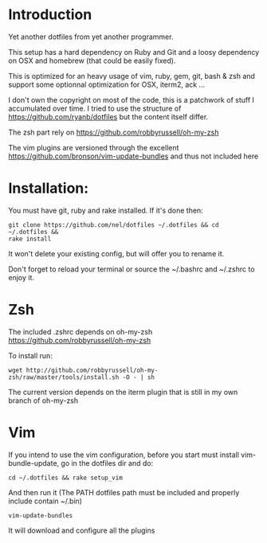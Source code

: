 # Introduction

Yet another dotfiles from yet another programmer.

This setup has a hard dependency on Ruby and Git and a loosy dependency on OSX
and homebrew (that could be easily fixed).

This is optimized for an heavy usage of vim, ruby, gem, git, bash & zsh and support 
some optionnal optimization for OSX, iterm2, ack ...

I don't own the copyright on most of the code, this is a patchwork of stuff I 
accumulated over time. I tried to use the structure of 
https://github.com/ryanb/dotfiles but the content itself differ.

The zsh part rely on https://github.com/robbyrussell/oh-my-zsh

The vim plugins are versioned through the excellent 
https://github.com/bronson/vim-update-bundles and thus not included here

# Installation:
    
You must have git, ruby and rake installed. If it's done then:

    git clone https://github.com/nel/dotfiles ~/.dotfiles && cd ~/.dotfiles &&
    rake install

It won't delete your existing config, but will offer you to rename it.

Don't forget to reload your terminal or source the  ~/.bashrc and ~/.zshrc to
enjoy it.

# Zsh

The included .zshrc depends on oh-my-zsh https://github.com/robbyrussell/oh-my-zsh

To install run:

    wget http://github.com/robbyrussell/oh-my-zsh/raw/master/tools/install.sh -O - | sh

The current version depends on the iterm plugin that is still in my own branch
of oh-my-zsh

# Vim

If you intend to use the vim configuration, before you start must install
vim-bundle-update, go in the dotfiles dir and do:

    cd ~/.dotfiles && rake setup_vim

And then run it (The PATH dotfiles path must be included and properly include contain ~/.bin)

    vim-update-bundles

It will download and configure all the plugins


